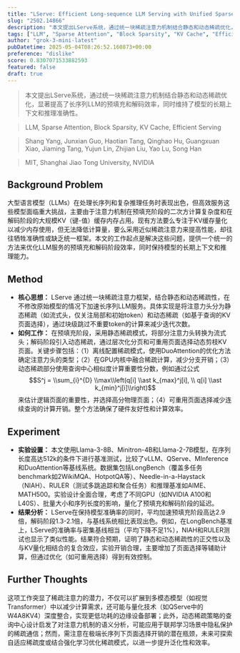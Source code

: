 ```yaml
---
title: "LServe: Efficient Long-sequence LLM Serving with Unified Sparse Attention"
slug: "2502.14866"
description: "本文提出LServe系统，通过统一块稀疏注意力机制结合静态和动态稀疏优化，显著提高了长序列LLM的预填充和解码效率，同时维持了模型的长期上下文和推理准确性。"
tags: ["LLM", "Sparse Attention", "Block Sparsity", "KV Cache", "Efficient Serving"]
author: "grok-3-mini-latest"
pubDatetime: 2025-05-04T08:26:52.160873+00:00
preference: "dislike"
score: 0.8307071533882593
featured: false
draft: true
---
```


> 本文提出LServe系统，通过统一块稀疏注意力机制结合静态和动态稀疏优化，显著提高了长序列LLM的预填充和解码效率，同时维持了模型的长期上下文和推理准确性。

> LLM, Sparse Attention, Block Sparsity, KV Cache, Efficient Serving 

> Shang Yang, Junxian Guo, Haotian Tang, Qinghao Hu, Guangxuan Xiao, Jiaming Tang, Yujun Lin, Zhijian Liu, Yao Lu, Song Han

> MIT, Shanghai Jiao Tong University, NVIDIA 

## Background Problem

大型语言模型（LLMs）在处理长序列和复杂推理任务时表现出色，但高效服务这些模型面临重大挑战，主要由于注意力机制在预填充阶段的二次方计算复杂度和在解码阶段的大规模KV（键-值）缓存内存占用。现有方法要么专注于KV缓存量化以减少内存使用，但无法降低计算量，要么采用近似稀疏注意力来提高性能，却往往牺牲准确性或缺乏统一框架。本文的工作起点是解决这些问题，提供一个统一的方法来优化LLM服务的预填充和解码阶段效率，同时保持模型的长期上下文和推理能力。

## Method

* **核心思想：** LServe 通过统一块稀疏注意力框架，结合静态和动态稀疏性，在不修改原始模型的情况下加速长序列LLM服务。具体实现是将注意力头分为静态稀疏（如流式头，仅关注局部和初始token）和动态稀疏（如基于查询的KV页面选择），通过块级跳过不重要token的计算来减少迭代次数。
* **如何工作：** 在预填充阶段，采用静态稀疏模式，将部分注意力头转换为流式头；解码阶段引入动态稀疏，通过层次化分页和可重用页面选择动态剪枝KV页面。关键步骤包括：（1）离线配置稀疏模式，使用DuoAttention的优化方法确定注意力头的类型；（2）在GPU内核中融合稀疏计算，减少分支开销；（3）动态稀疏部分使用查询中心相似度计算重要性分数，例如通过公式 $$S^j = \\sum_{i}^{D} \\max\\left(q[i] \\ast k_{max}^j[i], \\ q[i] \\ast k_{min}^j[i]\\right)$$ 来估计逻辑页面的重要性，并选择高分物理页面；（4）可重用页面选择减少连续查询的计算开销。整个方法确保了硬件友好性和计算效率。

## Experiment

* **实验设置：** 本文使用Llama-3-8B、Minitron-4B和Llama-2-7B模型，在序列长度高达512k的条件下进行基准测试，比较了vLLM、QServe、MInference和DuoAttention等基线系统。数据集包括LongBench（覆盖多任务benchmark如2WikiMQA、HotpotQA等）、Needle-in-a-Haystack（NIAH）、RULER（测试多跳追踪和聚合任务）和推理基准如AIME、MATH500。实验设计全面合理，考虑了不同GPU（如NVIDIA A100和L40S）、批量大小和序列长度的影响，量化了预填充和解码阶段的延迟。
* **结果分析：** LServe在保持模型准确率的同时，平均加速预填充阶段高达2.9倍，解码阶段1.3-2.1倍，与基线系统相比表现出色。例如，在LongBench基准上，LServe的准确率与密集基线相当（平均下降不足1%），NIAH和RULER测试也显示了类似性能。结果符合预期，证明了静态和动态稀疏性的正交性以及与KV量化相结合的复合效应，实验开销合理，主要增加了页面选择等辅助计算，但通过优化（如可重用选择）得到有效控制。

## Further Thoughts 

这项工作突显了稀疏注意力的潜力，不仅可以扩展到多模态模型（如视觉Transformer）中以减少计算需求，还可能与量化技术（如QServe中的W4A8KV4）深度整合，实现更低功耗的边缘设备部署；此外，动态稀疏策略的查询中心设计启发了对注意力机制的语义分析，可能应用于联邦学习场景中隐私保护的稀疏通信；然而，需注意在极端长序列下页面选择开销的潜在瓶颈，未来可探索自适应稀疏度或结合强化学习优化稀疏模式，以进一步提升泛化性和效率。